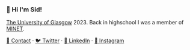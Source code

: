 ### 👋 Hi I'm Sid!
[The University of Glasgow](https://gla.ac.uk) 2023. Back in highschool I was a member of [MINET](https://minet.co/). 


[📇 Contact](https://sid.gg/) · [🐦 Twitter](https://twitter.com/scholaronroad) · [👔 LinkedIn](https://linkedin.com/in/sidhant-bhavnani) · [📸 Instagram](https://www.instagram.com/bhavnani.pvt/) 
